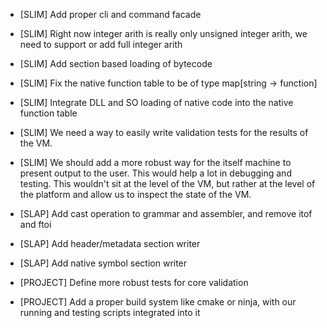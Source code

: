 - [SLIM] Add proper cli and command facade 
- [SLIM] Right now integer arith is really only unsigned integer arith, we need to support or add full integer arith
- [SLIM] Add section based loading of bytecode
- [SLIM] Fix the native function table to be of type map[string -> function]
- [SLIM] Integrate DLL and SO loading of native code into the native function table
- [SLIM] We need a way to easily write validation tests for the results of the VM.
- [SLIM] We should add a more robust way for the itself machine to present output to the user.  This would help a lot in 
    debugging and testing.  This wouldn't sit at the level of the VM, but rather at the level of the platform and allow us
    to inspect the state of the VM.


- [SLAP] Add cast operation to grammar and assembler, and remove itof and ftoi
- [SLAP] Add header/metadata section writer 
- [SLAP] Add native symbol section writer

- [PROJECT] Define more robust tests for core validation
- [PROJECT] Add a proper build system like cmake or ninja, with our running and testing scripts integrated into it
